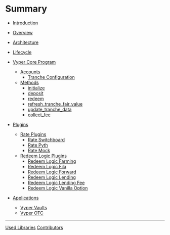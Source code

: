 # Summary

- [Introduction](introduction.md)

- [Overview](overview.md)

- [Architecture](architecture.md)
- [Lifecycle](lifecycle.md)

- [Vyper Core Program](vyper_core_program/overview.md)

  - [Accounts](vyper_core_program/accounts/overview.md)
    - [Tranche Configuration](vyper_core_program/accounts/tranche_configuration.md)
  - [Methods]()
    - [initialize]()
    - [deposit]()
    - [redeem]()
    - [refresh_tranche_fair_value]()
    - [update_tranche_data]()
    - [collect_fee]()

- [Plugins]()

  - [Rate Plugins]()
    - [Rate Switchboard]()
    - [Rate Pyth]()
    - [Rate Mock]()
  - [Redeem Logic Plugins]()
    - [Redeem Logic Farming]()
    - [Redeem Logic Fila]()
    - [Redeem Logic Forward]()
    - [Redeem Logic Lending]()
    - [Redeem Logic Lending Fee]()
    - [Redeem Logic Vanilla Option]()

- [Applications]()
  - [Vyper Vaults]()
  - [Vyper OTC]()

---

[Used Libraries](misc/libraries.md)
[Contributors](misc/contributors.md)
